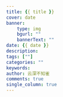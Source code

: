 ```yaml
---
title: {{ title }}
cover: date
banner:
    type: img
    bgurl: ""
    bannerText: ""
date: {{ date }}
description:
tags: [""]
categories: ""
keywords:
author: 云深不知雀
comments: true
single_column: true
---
```

